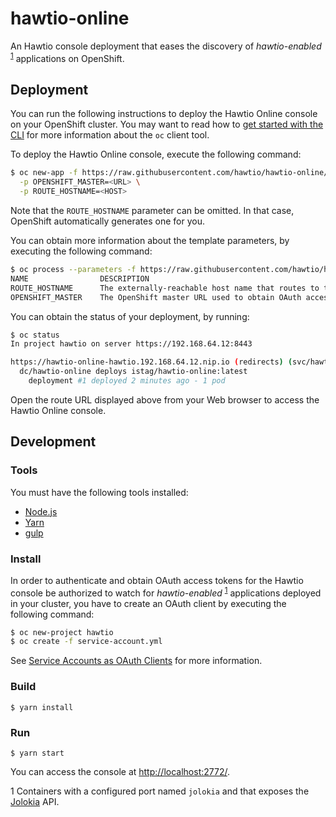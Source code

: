 # hawtio-online

An Hawtio console deployment that eases the discovery of _hawtio-enabled_ <sup>[1](#f1)</sup> applications on OpenShift.

## Deployment

You can run the following instructions to deploy the Hawtio Online console on your OpenShift cluster.
You may want to read how to [get started with the CLI](https://docs.openshift.org/latest/cli_reference/get_started_cli.html) for more information about the `oc` client tool.

To deploy the Hawtio Online console, execute the following command:

```sh
$ oc new-app -f https://raw.githubusercontent.com/hawtio/hawtio-online/master/deployment.yml \
  -p OPENSHIFT_MASTER=<URL> \
  -p ROUTE_HOSTNAME=<HOST>
```

Note that the `ROUTE_HOSTNAME` parameter can be omitted. In that case, OpenShift automatically generates one for you.

You can obtain more information about the template parameters, by executing the following command:

```sh
$ oc process --parameters -f https://raw.githubusercontent.com/hawtio/hawtio-online/master/deployment.yml
NAME                DESCRIPTION                                                                   GENERATOR           VALUE
ROUTE_HOSTNAME      The externally-reachable host name that routes to the Hawtio Online service
OPENSHIFT_MASTER    The OpenShift master URL used to obtain OAuth access tokens
```

You can obtain the status of your deployment, by running:

```sh
$ oc status
In project hawtio on server https://192.168.64.12:8443

https://hawtio-online-hawtio.192.168.64.12.nip.io (redirects) (svc/hawtio-online)
  dc/hawtio-online deploys istag/hawtio-online:latest 
    deployment #1 deployed 2 minutes ago - 1 pod
```

Open the route URL displayed above from your Web browser to access the Hawtio Online console.

## Development

### Tools

You must have the following tools installed:

* [Node.js](http://nodejs.org)
* [Yarn](https://yarnpkg.com)
* [gulp](http://gulpjs.com/)

### Install

In order to authenticate and obtain OAuth access tokens for the Hawtio console be authorized to watch for _hawtio-enabled_ <sup>[1](#myfootnote1)</sup> applications deployed in your cluster, you have to create an OAuth client by executing the following command:

```sh
$ oc new-project hawtio
$ oc create -f service-account.yml
```

See [Service Accounts as OAuth Clients](https://docs.openshift.com/container-platform/latest/architecture/additional_concepts/authentication.html#service-accounts-as-oauth-clients) for more information.

### Build

```
$ yarn install
```

### Run

```
$ yarn start
```

You can access the console at <http://localhost:2772/>.

<a name="f1">1</a> Containers with a configured port named `jolokia` and that exposes the [Jolokia](https://jolokia.org) API.
